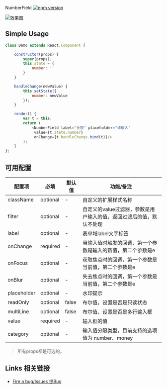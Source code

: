 NumberField [![npm version](https://badge.fury.io/js/tingle-number-field.svg)](http://badge.fury.io/js/tingle-number-field)

![效果图](https://img.alicdn.com/tps/TB1wy6tJpXXXXaVXpXXXXXXXXXX-267-70.png)

## Simple Usage

```js
class Demo extends React.Component {

    constructor(props) {
        super(props);
        this.state = {
            number: ''
        }
    }

    handleChange(newValue) {
        this.setState({
            number: newValue
        });
    }

    render() {
        var t = this;
        return (
            <NumberField label="金额" placeholder="请输入"
             value={t.state.number}
             onChange={t.handleChange.bind(t)}/>
        );
    }
};

```

## 可用配置

| 配置项 | 必填 | 默认值 | 功能/备注 |
|---|----|---|----|
|className|optional|-|自定义的扩展样式名称|
|filter|optional|-|自定义的value过滤器，参数是用户输入的值，返回过滤后的值，默认不处理|
|label|optional|-|表单域label文字标签|
|onChange|required|-|当输入值时触发的回调，第一个参数是输入的新值，第二个参数是e|
|onFocus|optional|-|获取焦点时的回调，第一个参数是当前值，第二个参数是e|
|onBlur|optional|-|失去焦点时的回调，第一个参数是当前值，第二个参数是e|
|placeholder|optional|-|水印提示|
|readOnly|optional|false|布尔值，设置是否是只读状态|
|multiLine|optional|false|布尔值，设置是否是多行输入框|
|value|required|-|输入框的值|
|category|optional|-|输入值分隔类型，目前支持的选项值为 number、money|

> 所有props都是可选的。


## Links 相关链接

- [Fire a bug/Issues 提Bug](http://github.com/tinglejs/tingle-number-field/issues)